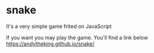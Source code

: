 # snake
It's a very simple game frited on JavaScript

If you want you may play the game. You'll find a link below
https://andytheking.github.io/snake/
